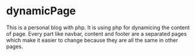 # dynamicPage
This is a personal blog with php. It is using php for dynamicing the content of page. Every part like navbar, content and 
footer are a separated pages which make it easier to change because they are all the same in other pages.

